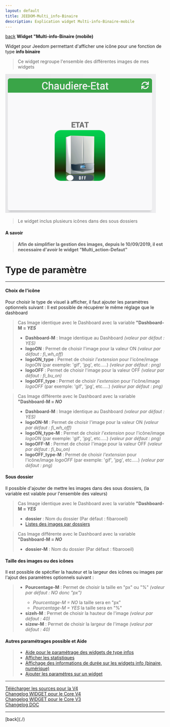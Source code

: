 ```yaml
---
layout: default
title: JEEDOM-Multi_info-Binaire
description: Explication widget Multi-info-Binaire-mobile
---
```

[back](./)
**Widget "Multi-info-Binaire (mobile)**

Widget pour Jeedom permettant d'afficher une icône pour une fonction de type <b>info binaire</b>
<blockquote>
    Ce widget regroupe l'ensemble des différentes images de mes widgets
</blockquote>

<p><img src="img/RESULTAT_JEEDOM_Chaudiere_ETAT.png" alt="Resultat" /></p>
<blockquote>
    Le widget inclus plusieurs icônes dans des sous dossiers
</blockquote>

<h4 id="A Savoir">A savoir</h4>
<blockquote>
<b>Afin de simplifier la gestion des images, depuis le 10/09/2019, il est necessaire d'avoir le widget "Multi_action-Defaut"</b>
</blockquote>

<h1 id="Type de paramètre">Type de paramètre</h1>
<hr />
<h4 id="Logo">Choix de l'icône</h4>
Pour choisir le type de visuel à afficher, il faut ajouter les paramètres optionnels suivant :
Il est possible de récupérer le même réglage que le dashboard
<blockquote>
    Cas Image identique avec le Dashboard avec la variable <b>"Dashboard-M = <i>YES</i></b>
        <ul>
            <li><b>Dashboard-M</b> : Image identique au Dashboard <i> (valeur par défaut : YES)</i></li>
            <li><b>logoON</b> : Permet de choisir l'image pour la valeur ON<i> (valeur par défaut : fi_wh_off)</i></li>
            <li><b>logoON_type</b> : Permet de choisir <i>l'extension</i> pour l'icône/image <i>logoON</i> (par exemple: 'gif', 'jpg', etc.....)<i> (valeur par défaut : png)</i></li>
            <li><b>logoOFF</b> : Permet de choisir l'image pour la valeur OFF<i> (valeur par défaut : fi_bu_on)</i></li>
            <li><b>logoOFF_type</b> : Permet de choisir <i>l'extension</i> pour l'icône/image <i>logoOFF</i> (par exemple: 'gif', 'jpg', etc.....)<i> (valeur par défaut : png)</i></li>
        </ul>
</blockquote>
<blockquote>
    Cas Image différente avec le Dashboard avec la variable <b>"Dashboard-M = <i>NO</i></b>
        <ul>
            <li><b>Dashboard-M</b> : Image identique au Dashboard <i> (valeur par défaut : YES)</i></li>
            <li><b>logoON-M</b> : Permet de choisir l'image pour la valeur ON<i> (valeur par défaut : fi_wh_off)</i></li>
            <li><b>logoON_type-M</b> : Permet de choisir <i>l'extension</i> pour l'icône/image <i>logoON</i> (par exemple: 'gif', 'jpg', etc.....)<i> (valeur par défaut : png)</i></li>
            <li><b>logoOFF-M</b> : Permet de choisir l'image pour la valeur OFF<i> (valeur par défaut : fi_bu_on)</i></li>
            <li><b>logoOFF_type-M</b> : Permet de choisir <i>l'extension</i> pour l'icône/image <i>logoOFF</i> (par exemple: 'gif', 'jpg', etc.....)<i> (valeur par défaut : png)</i></li>
        </ul>
</blockquote>


<h4 id="Dossier">Sous dossier</h4>
Il possible d'ajouter de mettre les images dans des sous dossiers, (la variable est valable pour l'ensemble des valeurs)
<blockquote>
    Cas Image identique avec le Dashboard avec la variable <b>"Dashboard-M = <i>YES</i></b>
        <ul>
            <li><b>dossier</b> : Nom du dossier (Par défaut : fibarooeil)</li>
            <li><a href="./JEEDOM_Liste_images_dossiers.html">Listes des images par dossiers</a></li>
        </ul>
</blockquote>
<blockquote>
    Cas Image différente avec le Dashboard avec la variable <b>"Dashboard-M = <i>NO</i></b>
        <ul>
            <li><b>dossier-M</b> : Nom du dossier (Par défaut : fibarooeil)</li>
        </ul>
</blockquote>

<h4 id="Taille">Taille des images ou des icônes</h4>
Il est possible de spécifier la hauteur et la largeur des icônes ou images par l'ajout des paramètres optionnels suivant :
<blockquote>
        <ul>
            <li><b>Pourcentage-M</b> : Permet de choisir la taille en "px" ou "%" <i>(valeur par défaut : NO donc "px")</i></li>
            <ul>
                <li><i>Pourcentage-M = NO</i> la taille sera en "px"</li>
                <li><i>Pourcentage-M = YES</i> la taille sera en "%"</li>
            </ul>
            <li><b>sizeh-M</b> : Permet de choisir la hauteur de l'image <i>(valeur par défaut : 40)</i></li>
            <li><b>sizew-M</b> : Permet de choisir la largeur de l'image <i>(valeur par défaut : 40)</i></li>
        </ul>
</blockquote>

<h4 id="Aider">Autres paramétrages possible et Aide</h4>
<blockquote>
        <ul>
            <li><a href="./aide/JEEDOM_AIDE_CONFIG_INFOS.html">Aide pour le paramétrage des widgets de type infos</a></li>
            <li><a href="./aide/JEEDOM_AIDE_STATS.html">Afficher les statistiques</a></li>
            <li><a href="./aide/JEEDOM_AIDE_STATS_TEMPS.html">Affichage des informations de durée sur les widgets info (binaire, numérique)</a></li>
            <li><a href="./aide/JEEDOM_AIDE_PARA.html">Ajouter les paramétres sur un widget</a></li>
        </ul>
</blockquote>

<hr />
<dl>
    <a href="https://github.com/JEALG/JEEDOM-Multi_info-Binaire--mobile/tree/masterv4">Télécharger les sources pour la V4</a><br/>
    <a href="https://github.com/JEALG/JEEDOM-Multi_info-Binaire--mobile/commits/masterv4">Changelog WIDGET pour le Core V4</a><br/>
    <a href="https://github.com/JEALG/JEEDOM-Multi_info-Binaire--mobile/commits/master">Changelog WIDGET pour le Core V3</a><br/>
    <a href="https://github.com/JEALG/JEEDOM-Widget_JAG-doc/commits/master">Changelog DOC</a>
</dl>
<hr />
[back](./)